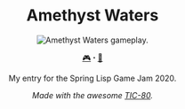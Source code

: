 <h1 align="center">Amethyst Waters</h1>
<p align="center">
<img src="./assets/new-particles.gif" alt="Amethyst Waters gameplay."></img>
</p>
<p align="center"><a href="https://stefandevai.itch.io/amethyst-waters" target="_blank" rel="noopener noreferrer">🎮</a> ꞏ <a href="https://stefandevai.me/blog/posts/2020/amethyst-waters/" target="_blank" rel="noopener noreferrer">📖</a></p>
<p align="center">My entry for the Spring Lisp Game Jam 2020.</p>
<p align="center"><em>Made with the awesome <a href="https://github.com/nesbox/TIC-80" target="_blank" rel="noopener noreferrer">TIC-80</a>.</em></p>
